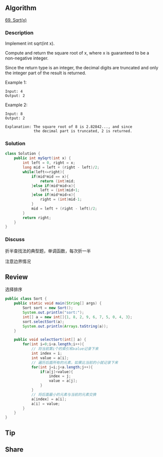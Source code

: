 ## Algorithm

[69. Sqrt(x)](https://leetcode.com/problems/sqrtx/)

### Description

Implement int sqrt(int x).

Compute and return the square root of x, where x is guaranteed to be a non-negative integer.

Since the return type is an integer, the decimal digits are truncated and only the integer part of the result is returned.

Example 1:
```
Input: 4
Output: 2
```
Example 2:
```
Input: 8
Output: 2

Explanation: The square root of 8 is 2.82842..., and since
             the decimal part is truncated, 2 is returned.
```

### Solution

```java
class Solution {
    public int mySqrt(int x) {
        int left = 0, right = x;
        long mid = left + (right - left)/2;
        while(left<=right){
            if(mid*mid == x){
                return (int)mid;
            }else if(mid*mid<x){
                left = (int)mid+1;
            }else if(mid*mid>x){
                right = (int)mid-1;
            }
            mid = left + (right - left)/2;
        }
        return right;
    }
}
```

### Discuss

折半查找法的典型题，单调函数，每次折一半

注意边界情况

## Review

选择排序

```java
public class Sort {
    public static void main(String[] args) {
        Sort sort = new Sort();
        System.out.println("sort:");
        int[] a = new int[]{1, 8, 2, 9, 6, 7, 5, 0, 4, 3};
        sort.selectSort(a);
        System.out.println(Arrays.toString(a));
    }

    public void selectSort(int[] a) {
        for(int i=0;i<a.length;i++){
            // 将当前第i个的索引和value记录下来
            int index = i;
            int value = a[i];
            // 遍历后面所有的元素，如果比当前的小就记录下来
            for(int j=i;j<a.length;j++){
                if(a[j]<value){
                    index = j;
                    value = a[j];
                }
            }
            // 将后面最小的元素与当前的元素交换
            a[index] = a[i];
            a[i] = value;
        }
    }
}
```


## Tip


## Share
